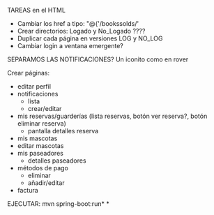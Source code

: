 TAREAS en el HTML
 - Cambiar los href a tipo: "@{'/bookssolds/'
 - Crear directorios: Logado y No_Logado ????
 - Duplicar cada página en versiones LOG y NO_LOG
 - Cambiar login a ventana emergente?

SEPARAMOS LAS NOTIFICACIONES?
Un iconito como en rover


Crear páginas:
   - editar perfil 
   - notificaciones
     - lista
     - crear/editar
   - mis reservas/guarderías (lista reservas, botón ver reserva?, botón eliminar reserva)
     - pantalla detalles reserva
   - mis mascotas
   - editar mascotas
   - mis paseadores 
     - detalles paseadores
   - métodos de pago
     - eliminar
     - añadir/editar
   - factura

EJECUTAR: mvn spring-boot:run*
    *